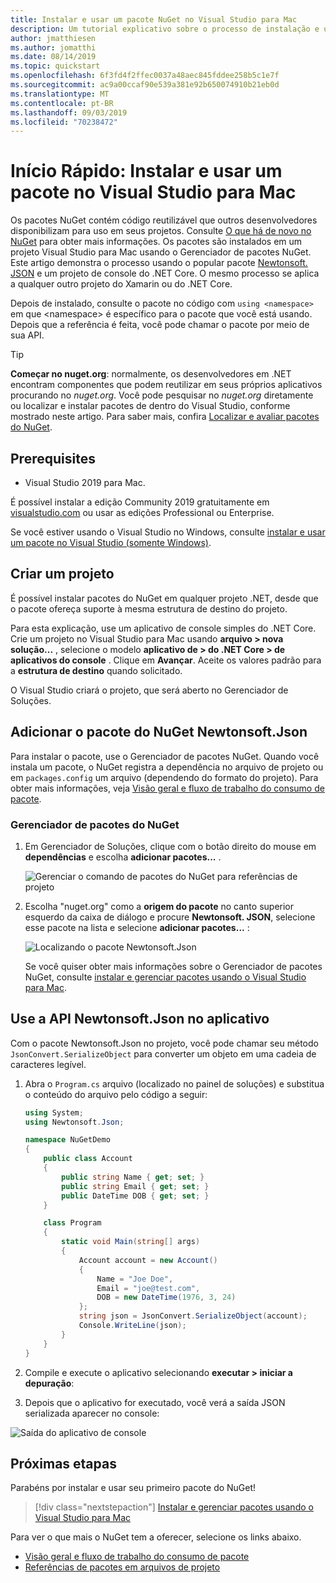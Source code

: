 ```yaml
---
title: Instalar e usar um pacote NuGet no Visual Studio para Mac
description: Um tutorial explicativo sobre o processo de instalação e uso de um pacote NuGet em um projeto Visual Studio para Mac.
author: jmatthiesen
ms.author: jomatthi
ms.date: 08/14/2019
ms.topic: quickstart
ms.openlocfilehash: 6f3fd4f2ffec0037a48aec845fddee258b5c1e7f
ms.sourcegitcommit: ac9a00ccaf90e539a381e92b650074910b21eb0d
ms.translationtype: MT
ms.contentlocale: pt-BR
ms.lasthandoff: 09/03/2019
ms.locfileid: "70238472"
---
```

# <a name="quickstart-install-and-use-a-package-in-visual-studio-for-mac"></a>Início Rápido: Instalar e usar um pacote no Visual Studio para Mac

Os pacotes NuGet contém código reutilizável que outros desenvolvedores disponibilizam para uso em seus projetos. Consulte [O que há de novo no NuGet](../What-is-NuGet.md) para obter mais informações. Os pacotes são instalados em um projeto Visual Studio para Mac usando o Gerenciador de pacotes NuGet. Este artigo demonstra o processo usando o popular pacote [Newtonsoft. JSON](https://www.nuget.org/packages/Newtonsoft.Json/) e um projeto de console do .NET Core. O mesmo processo se aplica a qualquer outro projeto do Xamarin ou do .NET Core.

Depois de instalado, consulte o pacote no código com `using <namespace>` em que \<namespace\> é específico para o pacote que você está usando. Depois que a referência é feita, você pode chamar o pacote por meio de sua API.

> [!Tip]
> **Começar no nuget.org**: normalmente, os desenvolvedores em .NET encontram componentes que podem reutilizar em seus próprios aplicativos procurando no *nuget.org*. Você pode pesquisar no *nuget.org* diretamente ou localizar e instalar pacotes de dentro do Visual Studio, conforme mostrado neste artigo. Para saber mais, confira [Localizar e avaliar pacotes do NuGet](../consume-packages/finding-and-choosing-packages.md).

## <a name="prerequisites"></a>Prerequisites

- Visual Studio 2019 para Mac.

É possível instalar a edição Community 2019 gratuitamente em [visualstudio.com](https://www.visualstudio.com/) ou usar as edições Professional ou Enterprise.

Se você estiver usando o Visual Studio no Windows, consulte [instalar e usar um pacote no Visual Studio (somente Windows)](install-and-use-a-package-in-visual-studio.md).

## <a name="create-a-project"></a>Criar um projeto

É possível instalar pacotes do NuGet em qualquer projeto .NET, desde que o pacote ofereça suporte à mesma estrutura de destino do projeto.

Para esta explicação, use um aplicativo de console simples do .NET Core. Crie um projeto no Visual Studio para Mac usando **arquivo > nova solução...** , selecione o modelo **aplicativo de > do .NET Core > de aplicativos do console** . Clique em **Avançar**. Aceite os valores padrão para a **estrutura de destino** quando solicitado.

O Visual Studio criará o projeto, que será aberto no Gerenciador de Soluções.

## <a name="add-the-newtonsoftjson-nuget-package"></a>Adicionar o pacote do NuGet Newtonsoft.Json

Para instalar o pacote, use o Gerenciador de pacotes NuGet. Quando você instala um pacote, o NuGet registra a dependência no arquivo de projeto ou em `packages.config` um arquivo (dependendo do formato do projeto). Para obter mais informações, veja [Visão geral e fluxo de trabalho do consumo de pacote](../consume-packages/Overview-and-Workflow.md).

### <a name="nuget-package-manager"></a>Gerenciador de pacotes do NuGet

1. Em Gerenciador de Soluções, clique com o botão direito do mouse em **dependências** e escolha **adicionar pacotes...** .

    ![Gerenciar o comando de pacotes do NuGet para referências de projeto](media/QS_Use_Mac-02-ManageNuGetPackages.png)

1. Escolha "nuget.org" como a **origem do pacote** no canto superior esquerdo da caixa de diálogo e procure **Newtonsoft. JSON**, selecione esse pacote na lista e selecione **adicionar pacotes...** :

    ![Localizando o pacote Newtonsoft.Json](media/QS_Use_Mac-03-NewtonsoftJson.png)

    Se você quiser obter mais informações sobre o Gerenciador de pacotes NuGet, consulte [instalar e gerenciar pacotes usando o Visual Studio para Mac](../consume-packages/install-use-packages-visual-studio.md).

## <a name="use-the-newtonsoftjson-api-in-the-app"></a>Use a API Newtonsoft.Json no aplicativo

Com o pacote Newtonsoft.Json no projeto, você pode chamar seu método `JsonConvert.SerializeObject` para converter um objeto em uma cadeia de caracteres legível.

1. Abra o `Program.cs` arquivo (localizado no painel de soluções) e substitua o conteúdo do arquivo pelo código a seguir:

    ```cs
    using System;
    using Newtonsoft.Json;

    namespace NuGetDemo
    {
        public class Account
        {
            public string Name { get; set; }
            public string Email { get; set; }
            public DateTime DOB { get; set; }
        }
    
        class Program
        {
            static void Main(string[] args)
            {
                Account account = new Account()
                {
                    Name = "Joe Doe",
                    Email = "joe@test.com",
                    DOB = new DateTime(1976, 3, 24)
                };
                string json = JsonConvert.SerializeObject(account);
                Console.WriteLine(json);
            }
        }
    }
    ```

1. Compile e execute o aplicativo selecionando **executar > iniciar a depuração**:

1. Depois que o aplicativo for executado, você verá a saída JSON serializada aparecer no console:

  ![Saída do aplicativo de console](media/QS_Use_Mac-06-AppStart.png)

## <a name="next-steps"></a>Próximas etapas
Parabéns por instalar e usar seu primeiro pacote do NuGet!

> [!div class="nextstepaction"]
> [Instalar e gerenciar pacotes usando o Visual Studio para Mac](/visualstudio/mac/nuget-walkthrough?toc=/nuget/toc.json)

Para ver o que mais o NuGet tem a oferecer, selecione os links abaixo.

- [Visão geral e fluxo de trabalho do consumo de pacote](../consume-packages/overview-and-workflow.md)
- [Referências de pacotes em arquivos de projeto](../consume-packages/package-references-in-project-files.md)
